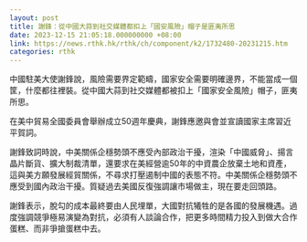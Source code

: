 ```yaml
---
layout: post
title: 謝鋒：從中國大蒜到社交媒體都扣上「國安風險」帽子是匪夷所思
date: 2023-12-15 21:05:18.000000000 +08:00
link: https://news.rthk.hk/rthk/ch/component/k2/1732480-20231215.htm
categories: rthk
---
```


中國駐美大使謝鋒說，風險需要界定範疇，國家安全需要明確邊界，不能當成一個筐，什麼都往裡裝。從中國大蒜到社交媒體都被扣上「國家安全風險」帽子，匪夷所思。

在美中貿易全國委員會舉辦成立50週年慶典，謝鋒應邀與會並宣讀國家主席習近平賀詞。

謝鋒致詞時說，中美關係企穩勢頭不應受內部政治干擾，渲染「中國威脅」、揚言晶片斷貨、擴大制裁清單，還要求在美經營逾50年的中資農企放棄土地和資產，這與美方願發展經貿關係，不尋求打壓遏制中國的表態不符。中美關係企穩勢頭不應受到國內政治干擾。質疑過去美國反復強調讓市場做主，現在要走回頭路。 

謝鋒表示，脫勾的成本最終要由人民埋單，大國對抗犧牲的是各國的發展機遇。過度強調競爭極易演變為對抗，必須有人談論合作，把更多時間精力投入到做大合作蛋糕、而非爭搶蛋糕中去。
